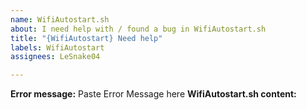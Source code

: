 ```yaml
---
name: WifiAutostart.sh
about: I need help with / found a bug in WifiAutostart.sh
title: "{WifiAutostart} Need help"
labels: WifiAutostart
assignees: LeSnake04

---
```


**Error message:** Paste Error Message here 
**WifiAutostart.sh content:**
```

```
